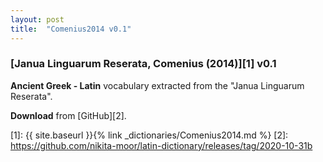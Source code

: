 ```yaml
---
layout: post
title:  "Comenius2014 v0.1"
---
```


### [Janua Linguarum Reserata, Comenius (2014)][1] v0.1

**Ancient Greek - Latin** vocabulary extracted from the "Janua Linguarum Reserata".

**Download** from [GitHub][2].


[1]: {{ site.baseurl }}{% link _dictionaries/Comenius2014.md %}
[2]: https://github.com/nikita-moor/latin-dictionary/releases/tag/2020-10-31b
